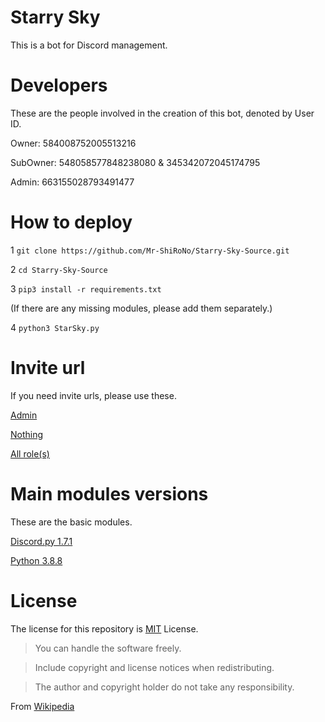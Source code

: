 # Starry Sky
This is a bot for Discord management.

# Developers
These are the people involved in the creation of this bot, denoted by User ID.

Owner: 584008752005513216

SubOwner: 548058577848238080 & 345342072045174795

Admin: 663155028793491477

# How to deploy

1 `git clone https://github.com/Mr-ShiRoNo/Starry-Sky-Source.git`

2 `cd Starry-Sky-Source`

3 `pip3 install -r requirements.txt`

(If there are any missing modules, please add them separately.)

4 `python3 StarSky.py`

# Invite url
If you need invite urls, please use these.

[Admin](https://discord.com/oauth2/authorize?client_id=797378859199627284&scope=bot&permissions=8/)

[Nothing](https://discord.com/oauth2/authorize?client_id=797378859199627284&scope=bot&permissions=0/)

[All role(s)](https://discord.com/api/oauth2/authorize?client_id=797378859199627284&permissions=4228906231&scope=bot)

# Main modules versions
These are the basic modules.

[Discord.py 1.7.1](https://github.com/Rapptz/discord.py/)

[Python 3.8.8](https://www.python.org/)

# License
The license for this repository is [MIT](https://github.com/Mr-ShiRoNo/Starry-Sky/blob/master/LICENSE/) License.

>You can handle the software freely.

>Include copyright and license notices when redistributing.

>The author and copyright holder do not take any responsibility.

From [Wikipedia](https://ja.wikipedia.org/wiki/MIT_License)
